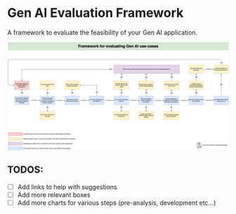 # Gen AI Evaluation Framework

A framework to evaluate the feasibility of your Gen AI application.

![gen-ai-evaluation-framework.png](gen-ai-evaluation-framework.png)

## TODOS:

- [ ] Add links to help with suggestions
- [ ] Add more relevant boxes
- [ ] Add more charts for various steps (pre-analysis, development etc...)